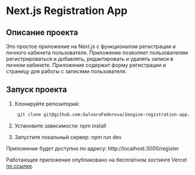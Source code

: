 # Next.js Registration App

## Описание проекта
Это простое приложение на Next.js с функционалом регистрации и личного кабинета пользователя. Приложение позволяет пользователям регистрироваться и добавлять, редактировать и удалять записи в личном кабинете. Приложение содержит форму регистрации и страницу для работы с записями пользователя.

## Запуск проекта
1. Клонируйте репозиторий:
   ```bash
    git clone git@github.com:GulnaraFedorova/2engine-registration-app.git

2. Установите зависимости:
    npm install

3. Запустите локальный сервер:
    npm run dev

Приложение будет доступно по адресу: http://localhost:3000/register


Работающее приложение опубликовано на бесплатном хостинге Vercel [по ссылке](https://2engine-registration-app.vercel.app/register).

